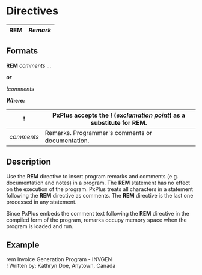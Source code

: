 # Directives

**REM** |  **_Remark_**  
---|---  
  
##  Formats

**REM** _comments ..._

**_or_**

**!**_comments_

**_Where:_**

**!** |  PxPlus accepts the **!** (_exclamation point_) as a substitute for **REM**.  
---|---  
_comments_ |  Remarks. Programmer's comments or documentation.  
  
##  Description

Use the **REM** directive to insert program remarks and comments (e.g. documentation and notes) in a program. The **REM** statement has no effect on the execution of the program. PxPlus treats all characters in a statement following the **REM** directive as comments. The **REM** directive is the last one processed in any statement.

Since PxPlus embeds the comment text following the **REM** directive in the compiled form of the program, remarks occupy memory space when the program is loaded and run.

##  Example

rem Invoice Generation Program - INVGEN  
! Written by: Kathryn Doe, Anytown, Canada
